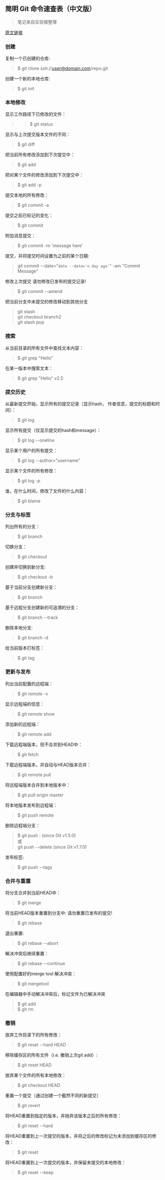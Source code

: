 ## 简明 Git 命令速查表（中文版）

>笔记来自实验楼整理

[原文链接](https://mp.weixin.qq.com/s?__biz=MjM5OTMxMzA4NQ==&mid=215698435&idx=1&sn=c3db8ef05960bd99f22869c64b050503&scene=20#rd)

### 创建

复制一个已创建的仓库:
>$ git clone ssh://user@domain.com/repo.git

创建一个新的本地仓库:
>$ git init

### 本地修改

显示工作路径下已修改的文件：
>>$ git status

显示与上次提交版本文件的不同：
>$ git diff

把当前所有修改添加到下次提交中：
>$ git add

把对某个文件的修改添加到下次提交中：
>$ git add -p <file>

提交本地的所有修改：
>$ git commit -a

提交之前已标记的变化：
>$ git commit

附加消息提交：
>$ git commit -m 'message here'

提交，并将提交时间设置为之前的某个日期:
>git commit --date="`date --date='n day ago'`" -am "Commit Message"

修改上次提交
请勿修改已发布的提交记录!
>$ git commit --amend

把当前分支中未提交的修改移动到其他分支
>git stash  
git checkout branch2  
git stash pop  

### 搜索

从当前目录的所有文件中查找文本内容：
>$ git grep "Hello"

在某一版本中搜索文本：
>$ git grep "Hello" v2.5


### 提交历史

从最新提交开始，显示所有的提交记录（显示hash， 作者信息，提交的标题和时间）：
>$ git log

显示所有提交（仅显示提交的hash和message）：
>$ git log --oneline

显示某个用户的所有提交：
>$ git log --author="username"

显示某个文件的所有修改：
>$ git log -p <file>

谁，在什么时间，修改了文件的什么内容：
>$ git blame <file>

### 分支与标签

列出所有的分支：
>$ git branch

切换分支：
>$ git checkout <branch>

创建并切换到新分支:
>$ git checkout -b <branch>

基于当前分支创建新分支：
>$ git branch <new-branch>

基于远程分支创建新的可追溯的分支：
>$ git branch --track <new-branch> <remote-branch>

删除本地分支:
>$ git branch -d <branch>

给当前版本打标签：
>$ git tag <tag-name>

### 更新与发布

列出当前配置的远程端：
>$ git remote -v

显示远程端的信息：
>$ git remote show <remote>

添加新的远程端：
>$ git remote add <remote> <url>

下载远程端版本，但不合并到HEAD中：
>$ git fetch <remote>

下载远程端版本，并自动与HEAD版本合并：
>$ git remote pull <remote> <url>

将远程端版本合并到本地版本中：
>$ git pull origin master

将本地版本发布到远程端：
>$ git push remote <remote> <branch>

删除远程端分支：
>$ git push <remote> :<branch> (since Git v1.5.0)  
或  
>git push <remote> --delete <branch> (since Git v1.7.0)  

发布标签:
>$ git push --tags

### 合并与重置

将分支合并到当前HEAD中：
>$ git merge <branch>

将当前HEAD版本重置到分支中:
请勿重置已发布的提交!
>$ git rebase <branch>

退出重置:
>$ git rebase --abort

解决冲突后继续重置：
>$ git rebase --continue

使用配置好的merge tool 解决冲突：
>$ git mergetool

在编辑器中手动解决冲突后，标记文件为已解决冲突
>$ git add <resolved-file>  
>$ git rm <resolved-file>  

### 撤销

放弃工作目录下的所有修改：
>$ git reset --hard HEAD

移除缓存区的所有文件（i.e. 撤销上次git add）:
>$ git reset HEAD

放弃某个文件的所有本地修改：
>$ git checkout HEAD <file>

重置一个提交（通过创建一个截然不同的新提交）
>$ git revert <commit>

将HEAD重置到指定的版本，并抛弃该版本之后的所有修改：
>$ git reset --hard <commit>

将HEAD重置到上一次提交的版本，并将之后的修改标记为未添加到缓存区的修改：
>$ git reset <commit>

将HEAD重置到上一次提交的版本，并保留未提交的本地修改：
>$ git reset --keep <commit>

